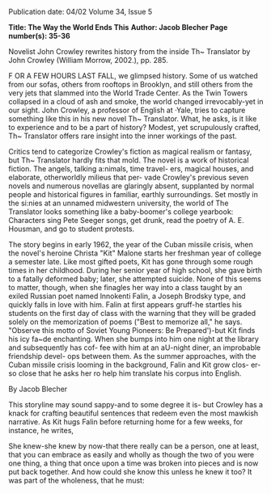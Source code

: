 Publication date: 04/02
Volume 34, Issue 5

**Title: The Way the World Ends This**
**Author: Jacob Blecher**
**Page number(s): 35-36**

Novelist John Crowley rewrites history from the inside 
Th~ Translator by John Crowley (William Morrow, 2002.), pp. 285. 

F OR A FEW HOURS LAST FALL, we glimpsed history. Some of us 
watched from our sofas, others from rooftops in Brooklyn, and 
still others from the very jets that slammed into the World Trade 
Center. As the Twin Towers collapsed in a cloud of ash and smoke, 
the world changed irrevocably-yet in our sight. John Crowley, a 
professor of English at ·Yale, tries to capture something like this in 
his new novel Th~ Translator. What, he asks, is it like to experience 
and to be a part of history? Modest, yet scrupulously crafted, Th~ 
Translator offers rare insight into the inner workings of the past. 

Critics tend to categorize Crowley's fiction as magical realism 
or fantasy, but Th~ Translator hardly fits that mold. The novel is a 
work of historical fiction. The angels, talking a:nimals, time travel-
ers, magical houses, and elaborate, otherworldly milieus that per-
vade Crowley's previous seven novels and numerous novellas are 
glaringly absent, supplanted by normal people and historical figures 
in familiar, earthly surroundings. Set mostly in the si:nies at an 
unnamed midwestern university, the world of The Translator looks 
something like a baby-boomer's college yearbook: Characters sing 
Pete Seeger songs, get drunk, read the poetry of A. E. Housman, and 
go to student protests. 

The story begins in early 1962, the year of the Cuban missile 
crisis, when the novel's heroine Christa "Kit" Malone starts her 
freshman year of college a semester late. Like most gifted poets, Kit 
has gone through some rough times in her childhood. During her 
senior year of high school, she gave birth to a fatally deformed baby; 
later, she attempted suicide. None of this seems to matter, though, 
when she finagles her way into a class taught by an exiled Russian 
poet named lnnokenti Falin, a Joseph Brodsky type, and quickly 
falls in love with him. Falin at first appears gruff-he startles his 
students on the first day of class with the warning that they will be 
graded solely on the memorization of poems ("Best to memorize 
all," he says. "Observe this motto of Soviet Young Pioneers: Be 
Prepared')-but Kit finds his icy fa~de enchanting. When she 
bumps into him one night at the library and subsequently has cof-
fee with him at an aU-night diner, an improbable friendship devel-
ops between them. As the summer approaches, with the Cuban 
missile crisis looming in the background, Falin and Kit grow clos-
er-so close that he asks her ro help him translate his corpus into 
English. 

By Jacob Blecher

This storyline may sound sappy-and to some degree it is-
but Crowley has a knack for crafting beautiful sentences that 
redeem even the most mawkish narrative. As Kit hugs Falin before 
returning home for a few weeks, for instance, he writes, 

She knew-she knew by now-that there really can be a 
person, one at least, that you can embrace as easily and 
wholly as though the two of you were one thing, a thing 
that once upon a time was broken into pieces and is now 
put back together. And how could she know this unless he 
knew it too? It was part of the wholeness, that he must: